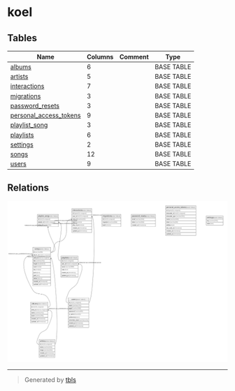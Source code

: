# koel

## Tables

| Name | Columns | Comment | Type |
| ---- | ------- | ------- | ---- |
| [albums](albums.md) | 6 |  | BASE TABLE |
| [artists](artists.md) | 5 |  | BASE TABLE |
| [interactions](interactions.md) | 7 |  | BASE TABLE |
| [migrations](migrations.md) | 3 |  | BASE TABLE |
| [password_resets](password_resets.md) | 3 |  | BASE TABLE |
| [personal_access_tokens](personal_access_tokens.md) | 9 |  | BASE TABLE |
| [playlist_song](playlist_song.md) | 3 |  | BASE TABLE |
| [playlists](playlists.md) | 6 |  | BASE TABLE |
| [settings](settings.md) | 2 |  | BASE TABLE |
| [songs](songs.md) | 12 |  | BASE TABLE |
| [users](users.md) | 9 |  | BASE TABLE |

## Relations

![er](schema.svg)

---

> Generated by [tbls](https://github.com/k1LoW/tbls)
